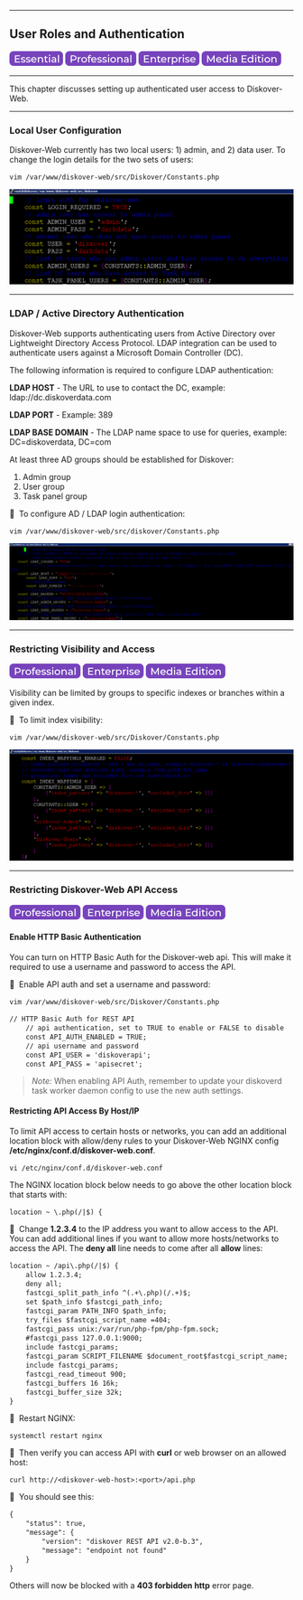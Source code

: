 ___
## User Roles and Authentication

![Image: Essential Edition Label](images/button_edition_essential.png)&nbsp;![Image: Professional Edition Label](images/button_edition_professional.png)&nbsp;![Image: Enterprise Edition Label](images/button_edition_enterprise.png)&nbsp;![Image: AJA Diskover Media Edition Label](images/button_edition_media.png)

___

This chapter discusses setting up authenticated user access to Diskover-Web.

___
### Local User Configuration

Diskover-Web currently has two local users: 1) admin, and 2) data user. To change the login details for the two sets of users:
```
vim /var/www/diskover-web/src/Diskover/Constants.php
```

<img src="images/image_user_auth_local_user_config.png" width="750">

___
### LDAP / Active Directory Authentication

Diskover-Web supports authenticating users from Active Directory over Lightweight Directory Access Protocol. LDAP integration can be used to authenticate users against a Microsoft Domain Controller (DC).

The following information is required to configure LDAP authentication:

**LDAP HOST** - The URL to use to contact the DC, example: ldap://dc.diskoverdata.com

**LDAP PORT** - Example: 389

**LDAP BASE DOMAIN** - The LDAP name space to use for queries, example: DC=diskoverdata, DC=com

At least three AD groups should be established for Diskover:
1. Admin group
2. User group  
3. Task panel group  

🔴 &nbsp;To configure AD / LDAP login authentication:
```
vim /var/www/diskover-web/src/diskover/Constants.php
```

![Image: LADP / Active Directory Authentication](images/image_user_auth_ladp_login_auth.png)

___
### Restricting Visibility and Access

![Image: Professional Edition Label](images/button_edition_professional.png)&nbsp;![Image: Enterprise Edition Label](images/button_edition_enterprise.png)&nbsp;![Image: AJA Diskover Media Edition Label](images/button_edition_media.png)


Visibility can be limited by groups to specific indexes or branches within a given index. 

🔴 &nbsp;To limit index visibility:
```
vim /var/www/diskover-web/src/Diskover/Constants.php
```

![Image: Restricting Visibility and Access](images/image_user_auth_restricting_visibility_and_access.png)

___
### Restricting Diskover-Web API Access

![Image: Professional Edition Label](images/button_edition_professional.png)&nbsp;![Image: Enterprise Edition Label](images/button_edition_enterprise.png)&nbsp;![Image: AJA Diskover Media Edition Label](images/button_edition_media.png)

#### Enable HTTP Basic Authentication

You can turn on HTTP Basic Auth for the Diskover-web api. This will make it required to use a username and password to access the API.

🔴 &nbsp;Enable API auth and set a username and password:
```
vim /var/www/diskover-web/src/Diskover/Constants.php
```

```
// HTTP Basic Auth for REST API
    // api authentication, set to TRUE to enable or FALSE to disable
    const API_AUTH_ENABLED = TRUE;
    // api username and password
    const API_USER = 'diskoverapi';
    const API_PASS = 'apisecret';
```

> _Note:_ When enabling API Auth, remember to update your diskoverd task worker daemon config to use the new auth settings.

#### Restricting API Access By Host/IP

To limit API access to certain hosts or networks, you can add an additional location block with allow/deny rules to your Diskover-Web NGINX config  **/etc/nginx/conf.d/diskover-web.conf**.
```
vi /etc/nginx/conf.d/diskover-web.conf
```

The NGINX location block below needs to go above the other location block that starts with:
```
location ~ \.php(/|$) {
```

🔴 &nbsp;Change **1.2.3.4** to the IP address you want to allow access to the API. You can add additional lines if you want to allow more hosts/networks to access the API. The **deny all** line needs to come after all **allow** lines:
```
location ~ /api\.php(/|$) {
    allow 1.2.3.4;
    deny all;
    fastcgi_split_path_info ^(.+\.php)(/.+)$;
    set $path_info $fastcgi_path_info;
    fastcgi_param PATH_INFO $path_info;
    try_files $fastcgi_script_name =404;
    fastcgi_pass unix:/var/run/php-fpm/php-fpm.sock;
    #fastcgi_pass 127.0.0.1:9000;
    include fastcgi_params;
    fastcgi_param SCRIPT_FILENAME $document_root$fastcgi_script_name;
    include fastcgi_params;
    fastcgi_read_timeout 900;
    fastcgi_buffers 16 16k;
    fastcgi_buffer_size 32k;
}
```

🔴 &nbsp;Restart NGINX:
```
systemctl restart nginx
```

🔴 &nbsp;Then verify you can access API with **curl** or web browser on an allowed host:
```
curl http://<diskover-web-host>:<port>/api.php
```

🔴 &nbsp;You should see this:
```
{
    "status": true,
    "message": {
        "version": "diskover REST API v2.0-b.3",
        "message": "endpoint not found"
    }
}
```

Others will now be blocked with a **403 forbidden http** error page.
